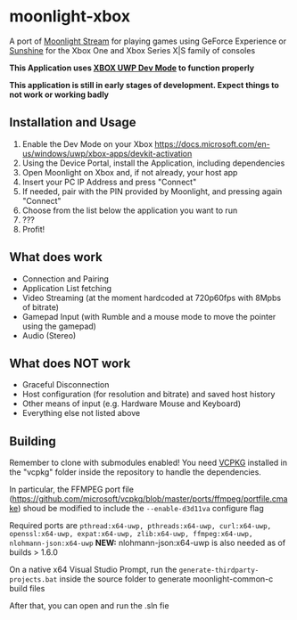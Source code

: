 # moonlight-xbox
A port of [Moonlight Stream](https://moonlight-stream.org/) for playing games using GeForce Experience or [Sunshine](https://github.com/loki-47-6F-64/sunshine) for the Xbox One and Xbox Series X|S family of consoles


**This Application uses [XBOX UWP Dev Mode](https://docs.microsoft.com/en-us/windows/uwp/xbox-apps/devkit-activation) to function properly**

**This application is still in early stages of development. Expect things to not work or working badly**

## Installation and Usage
1. Enable the Dev Mode on your Xbox https://docs.microsoft.com/en-us/windows/uwp/xbox-apps/devkit-activation
2. Using the Device Portal, install the Application, including dependencies
3. Open Moonlight on Xbox and, if not already, your host app
4. Insert your PC IP Address and press "Connect"
5. If needed, pair with the PIN provided by Moonlight, and pressing again "Connect"
6. Choose from the list below the application you want to run
7. ???
8. Profit!

## What does work
- Connection and Pairing
- Application List fetching
- Video Streaming (at the moment hardcoded at 720p60fps with 8Mpbs of bitrate)
- Gamepad Input (with Rumble and a mouse mode to move the pointer using the gamepad)
- Audio (Stereo)

## What does NOT work
- Graceful Disconnection
- Host configuration (for resolution and bitrate) and saved host history
- Other means of input (e.g. Hardware Mouse and Keyboard)
- Everything else not listed above

## Building
Remember to clone with submodules enabled!
You need [VCPKG](https://vcpkg.io/en/index.html) installed in the "vcpkg" folder inside the repository to handle the dependencies. 

In particular, the FFMPEG port file (https://github.com/microsoft/vcpkg/blob/master/ports/ffmpeg/portfile.cmake) shoud be modified to include the `--enable-d3d11va` configure flag

Required ports are `pthread:x64-uwp, pthreads:x64-uwp, curl:x64-uwp, openssl:x64-uwp, expat:x64-uwp, zlib:x64-uwp, ffmpeg:x64-uwp, nlohmann-json:x64-uwp`
**NEW:** nlohmann-json:x64-uwp is also needed as of builds > 1.6.0

On a native x64 Visual Studio Prompt, run the `generate-thirdparty-projects.bat` inside the source folder to generate moonlight-common-c build files

After that, you can open and run the .sln fie
